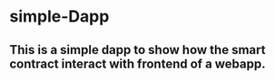 # simple-Dapp
## This is a simple dapp to show how the smart contract interact with frontend of a webapp.

